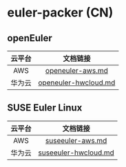# euler-packer (CN)

## openEuler

| 云平台 | 文档链接 |
|:-----:|:-------:|
| AWS   | [openeuler-aws.md](./openeuler-aws.md) |
| 华为云 | [openeuler-hwcloud.md](./openeuler-hwcloud.md) |

## SUSE Euler Linux

| 云平台 | 文档链接 |
|:-----:|:-------:|
| AWS   | [suseeuler-aws.md](./suseeuler-aws.md) |
| 华为云 | [suseeuler-hwcloud.md](./suseeuler-hwcloud.md) |
